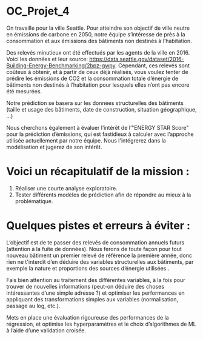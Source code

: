 # OC_Projet_4

 On travaille pour  la ville  Seattle. Pour atteindre son objectif de ville neutre en émissions de carbone en 2050, notre équipe s’intéresse de près à la consommation et aux émissions des bâtiments non destinés à l’habitation.

Des relevés minutieux ont été effectués par les agents de la ville en 2016. Voici les données et leur source: https://data.seattle.gov/dataset/2016-Building-Energy-Benchmarking/2bpz-gwpy. 
Cependant, ces relevés sont coûteux à obtenir, et à partir de ceux déjà réalisés, vous voulez tenter de prédire les émissions de CO2 et la consommation totale d’énergie de bâtiments non destinés à l’habitation pour lesquels elles n’ont pas encore été mesurées.

Notre prédiction se basera sur les données structurelles des bâtiments (taille et usage des bâtiments, date de construction, situation géographique, ...)

Nous cherchons également à évaluer l’intérêt de l’"ENERGY STAR Score" pour la prédiction d’émissions, qui est fastidieux à calculer avec l’approche utilisée actuellement par notre équipe. 
Nous l'intégrerez dans la modélisation et jugerez de son intérêt.

# Voici un récapitulatif de la mission :

1. Réaliser une courte analyse exploratoire.
2. Tester différents modèles de prédiction afin de répondre au mieux à la problématique.

   
# Quelques pistes et erreurs à éviter :

 L’objectif est de te passer des relevés de consommation annuels futurs (attention à la fuite de données). 
 Nous ferons de toute façon pour tout nouveau bâtiment un premier relevé de référence la première année, donc rien ne t'interdit d’en déduire des variables structurelles aux bâtiments, par exemple la nature et proportions des sources d’énergie utilisées.. 

Fais bien attention au traitement des différentes variables, à la fois pour trouver de nouvelles informations (peut-on déduire des choses intéressantes d’une simple adresse ?) et optimiser les performances en appliquant des transformations simples aux variables (normalisation, passage au log, etc.).

Mets en place une évaluation rigoureuse des performances de la régression, et optimise les hyperparamètres et le choix d’algorithmes de ML à l’aide d’une validation croisée.

